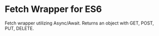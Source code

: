 # Fetch Wrapper for ES6

Fetch wrapper utilizing Async/Await. Returns an object with GET, POST, PUT, DELETE.